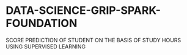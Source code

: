# DATA-SCIENCE-GRIP-SPARK-FOUNDATION
SCORE PREDICTION OF STUDENT ON THE BASIS OF STUDY HOURS
USING SUPERVISED LEARNING

